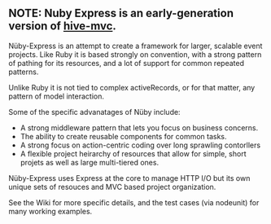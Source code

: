 ## NOTE: Nuby Express is an early-generation version of [hive-mvc](https://github.com/bingomanatee/hivemvc). 

Nüby-Express is an attempt to create a framework for larger, scalable event projects. Like Ruby it is based strongly on
convention, with a strong pattern of pathing for its resources, and a lot of support for common repeated patterns.

Unlike Ruby it is not tied to complex activeRecords, or for that matter, any pattern of model interaction.

Some of the specific advanatages of Nüby include:

  * A strong middleware pattern that lets you focus on business concerns.
  * The ability to create reusable components for common tasks.
  * A strong focus on action-centric coding over long sprawling contorllers
  * A flexible project heirarchy of resources that allow for simple, short projets as well as large multi-tiered ones.

Nüby-Express uses Express at the core to manage HTTP I/O but its own unique sets of resouces and MVC based project organization.

See the Wiki for more specific details, and the test cases (via nodeunit) for many working examples.

